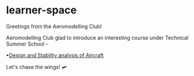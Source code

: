 # learner-space
Greetings from the Aeromodelling Club!

Aeromodelling Club glad to introduce an interesting course under Technical Summer School -

 •[Design and Stability analysis of Aircraft](https://github.com/AeromodellingClubIITB/learner-space/blob/6306be7a77b659b7075bc6139626400aed502b50/Aircraft)

Let's chase the wings! 🛩
 
 

 
